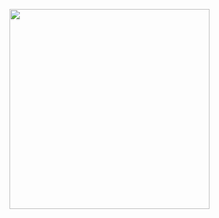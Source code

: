  <p align="center" style="background-image:url('https://i.imgur.com/TYGhncp.jpg')">
<img align='center' src="https://github-readme-stats.vercel.app/api?username=17pixelz&show_icons=true&hide_border=true&hide_title=true&bg_color=FFFFFF80" width="360">
</p>


